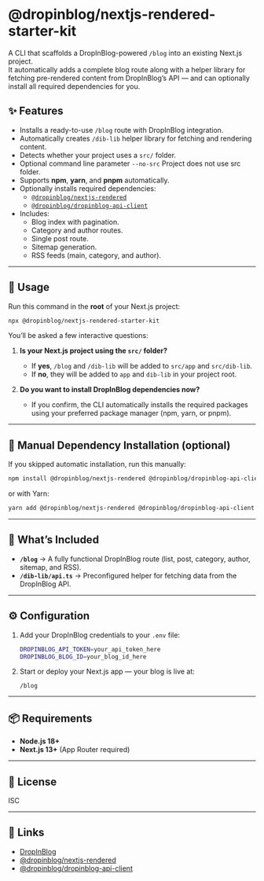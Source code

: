 # @dropinblog/nextjs-rendered-starter-kit

A CLI that scaffolds a DropInBlog-powered `/blog` into an existing Next.js project.  
It automatically adds a complete blog route along with a helper library for fetching pre-rendered content from DropInBlog’s API — and can optionally install all required dependencies for you.

## ✨ Features

- Installs a ready-to-use `/blog` route with DropInBlog integration.
- Automatically creates `/dib-lib` helper library for fetching and rendering content.
- Detects whether your project uses a `src/` folder.
- Optional command line parameter `--no-src` Project does not use src folder.
- Supports **npm**, **yarn**, and **pnpm** automatically.
- Optionally installs required dependencies:
  - [`@dropinblog/nextjs-rendered`](https://www.npmjs.com/package/@dropinblog/nextjs-rendered)
  - [`@dropinblog/dropinblog-api-client`](https://www.npmjs.com/package/@dropinblog/dropinblog-api-client)
- Includes:
  - Blog index with pagination.
  - Category and author routes.
  - Single post route.
  - Sitemap generation.
  - RSS feeds (main, category, and author).

---

## 🚀 Usage

Run this command in the **root** of your Next.js project:

```bash
npx @dropinblog/nextjs-rendered-starter-kit
```

You’ll be asked a few interactive questions:

1. **Is your Next.js project using the `src/` folder?**

   - If **yes**, `/blog` and `/dib-lib` will be added to `src/app` and `src/dib-lib`.
   - If **no**, they will be added to `app` and `dib-lib` in your project root.

2. **Do you want to install DropInBlog dependencies now?**
   - If you confirm, the CLI automatically installs the required packages using your preferred package manager (npm, yarn, or pnpm).

---

## 🧩 Manual Dependency Installation (optional)

If you skipped automatic installation, run this manually:

```bash
npm install @dropinblog/nextjs-rendered @dropinblog/dropinblog-api-client
```

or with Yarn:

```bash
yarn add @dropinblog/nextjs-rendered @dropinblog/dropinblog-api-client
```

---

## 📁 What’s Included

- **`/blog`** → A fully functional DropInBlog route (list, post, category, author, sitemap, and RSS).
- **`/dib-lib/api.ts`** → Preconfigured helper for fetching data from the DropInBlog API.

---

## ⚙️ Configuration

1. Add your DropInBlog credentials to your `.env` file:

   ```bash
   DROPINBLOG_API_TOKEN=your_api_token_here
   DROPINBLOG_BLOG_ID=your_blog_id_here
   ```

2. Start or deploy your Next.js app — your blog is live at:

   ```
   /blog
   ```

---

## 📦 Requirements

- **Node.js 18+**
- **Next.js 13+** (App Router required)

---

## 📄 License

ISC

---

## 🔗 Links

- [DropInBlog](https://dropinblog.com/)
- [@dropinblog/nextjs-rendered](https://www.npmjs.com/package/@dropinblog/nextjs-rendered)
- [@dropinblog/dropinblog-api-client](https://www.npmjs.com/package/@dropinblog/dropinblog-api-client)
